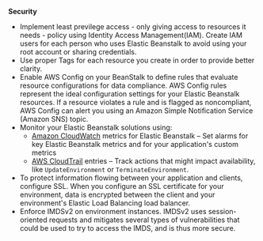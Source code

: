 **Security**

- Implement least previlege access - only giving access to resources it needs - policy using Identity Access Management(IAM). Create IAM users for each person who uses Elastic Beanstalk to avoid using your root account or sharing credentials.
- Use proper Tags for each resource you create in order to provide better clarity. 
- Enable AWS Config on your BeanStalk to define rules that evaluate resource configurations for data compliance. AWS Config rules represent the ideal configuration settings for your Elastic Beanstalk resources. If a resource violates a rule and is flagged as noncompliant, AWS Config can alert you using an Amazon Simple Notification Service (Amazon SNS) topic.
- Monitor your Elastic Beanstalk solutions using:
    - <u>Amazon CloudWatch</u> metrics for Elastic Beanstalk – Set alarms for key Elastic Beanstalk metrics and for your application's custom metrics
    - <u>AWS CloudTrail</u> entries – Track actions that might impact availability, like ```UpdateEnvironment``` or ```TerminateEnvironment```.
- To protect information flowing between your application and clients, configure SSL. When you configure an SSL certificate for your environment, data is encrypted between the client and your environment's Elastic Load Balancing load balancer.
- Enforce IMDSv2 on environment instances. IMDSv2 uses session-oriented requests and mitigates several types of vulnerabilities that could be used to try to access the IMDS, and is thus more secure.
